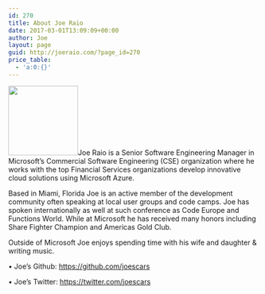 ```yaml
---
id: 270
title: About Joe Raio
date: 2017-03-01T13:09:09+00:00
author: Joe
layout: page
guid: http://joeraio.com/?page_id=270
price_table:
  - 'a:0:{}'
---
```

<img class="alignleft  wp-image-444" src="https://joeraio.com/wp-content/uploads/2018/11/headshot-gray-500x500.jpg" alt="" width="140" height="140" srcset="http://localhost/wp-content/uploads/2018/11/headshot-gray-500x500.jpg 500w, http://localhost/wp-content/uploads/2018/11/headshot-gray-500x500-150x150.jpg 150w, http://localhost/wp-content/uploads/2018/11/headshot-gray-500x500-300x300.jpg 300w, http://localhost/wp-content/uploads/2018/11/headshot-gray-500x500-100x100.jpg 100w" sizes="(max-width: 140px) 100vw, 140px" />Joe Raio is a Senior Software Engineering Manager in Microsoft’s Commercial Software Engineering (CSE) organization where he works with the top Financial Services organizations develop innovative cloud solutions using Microsoft Azure.

Based in Miami, Florida Joe is an active member of the development community often speaking at local user groups and code camps. Joe has spoken internationally as well at such conference as Code Europe and Functions World. While at Microsoft he has received many honors including Share Fighter Champion and Americas Gold Club.

Outside of Microsoft Joe enjoys spending time with his wife and daughter & writing music.

• Joe&#8217;s Github: <a href="https://github.com/joescars" target="_blank" rel="noopener">https://github.com/joescars</a>
  
• Joe&#8217;s Twitter: <a href="https://twitter.com/joescars" target="_blank" rel="noopener">https://twitter.com/joescars</a>